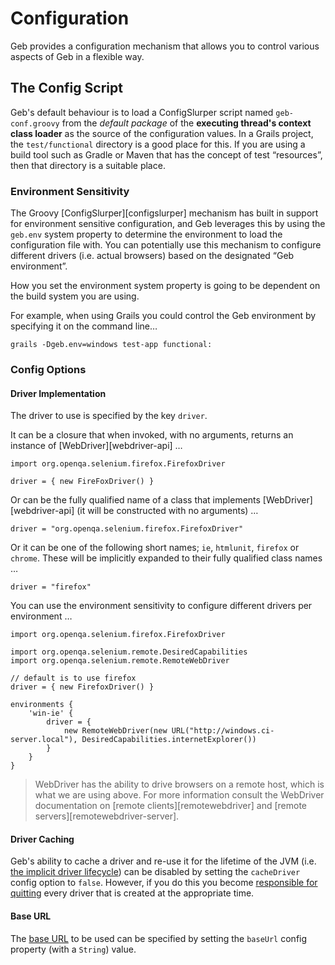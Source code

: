 # Configuration

Geb provides a configuration mechanism that allows you to control various aspects of Geb in a flexible way.

## The Config Script

Geb's default behaviour is to load a ConfigSlurper script named `geb-conf.groovy` from the *default package* of the **executing thread's context class loader** as the source of the configuration values. In a Grails project, the `test/functional` directory is a good place for this. If you are using a build tool such as Gradle or Maven that has the concept of test “resources”, then that directory is a suitable place.

### Environment Sensitivity

The Groovy [ConfigSlurper][configslurper] mechanism has built in support for environment sensitive configuration, and Geb leverages this by using the `geb.env` system property to determine the environment to load the configuration file with. You can potentially use this mechanism to configure different drivers (i.e. actual browsers) based on the designated “Geb environment”.

How you set the environment system property is going to be dependent on the build system you are using. 

For example, when using Grails you could control the Geb environment by specifying it on the command line…

    grails -Dgeb.env=windows test-app functional:

### Config Options

#### Driver Implementation

The driver to use is specified by the key `driver`. 

It can be a closure that when invoked, with no arguments, returns an instance of [WebDriver][webdriver-api] …

    import org.openqa.selenium.firefox.FirefoxDriver
    
    driver = { new FireFoxDriver() }

Or can be the fully qualified name of a class that implements [WebDriver][webdriver-api] (it will be constructed with no arguments) …

    driver = "org.openqa.selenium.firefox.FirefoxDriver"

Or it can be one of the following short names; `ie`, `htmlunit`, `firefox` or `chrome`. These will be implicitly expanded to their fully qualified class names …

    driver = "firefox"

You can use the environment sensitivity to configure different drivers per environment …

    import org.openqa.selenium.firefox.FirefoxDriver
    
    import org.openqa.selenium.remote.DesiredCapabilities
    import org.openqa.selenium.remote.RemoteWebDriver
    
    // default is to use firefox
    driver = { new FirefoxDriver() }
    
    environments {
        'win-ie' {
            driver = {
                new RemoteWebDriver(new URL("http://windows.ci-server.local"), DesiredCapabilities.internetExplorer())
            }
        }
    }
    
> WebDriver has the ability to drive browsers on a remote host, which is what we are using above. For more information consult the WebDriver documentation on [remote clients][remotewebdriver] and [remote servers][remotewebdriver-server].

#### Driver Caching

Geb's ability to cache a driver and re-use it for the lifetime of the JVM (i.e. [the implicit driver lifecycle](driver.html#implicit_lifecycle)) can be disabled by setting the `cacheDriver` config option to `false`. However, if you do this you become [responsible for quitting](driver.html#explicit_lifecycle) every driver that is created at the appropriate time.

#### Base URL

The [base URL](browser.html#the_base_url) to be used can be specified by setting the `baseUrl` config property (with a `String`) value.
